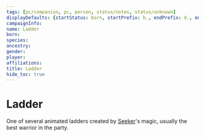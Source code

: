 ```yaml
---
tags: [pc/companion, pc, person, status/notes, status/unknown]
displayDefaults: {startStatus: born, startPrefix: b., endPrefix: d., endStatus: died}
campaignInfo:
name: Ladder
born:
species:
ancestry:
gender:
player:
affiliations:
title: Ladder
hide_toc: true
---
```


# Ladder

One of several animated ladders created by [Seeker](<../seeker.md>)'s magic, usually the best warrior in the party. 